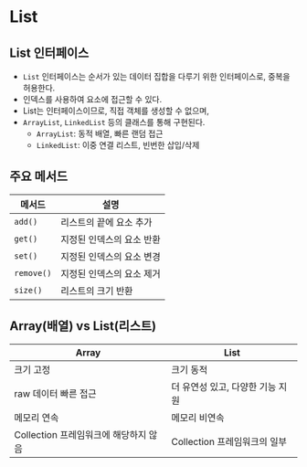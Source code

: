 # List

## List 인터페이스
- `List` 인터페이스는 순서가 있는 데이터 집합을 다루기 위한 인터페이스로, 중복을 허용한다.
- 인덱스를 사용하여 요소에 접근할 수 있다.
- List는 인터페이스이므로, 직접 객체를 생성할 수 없으며,
- `ArrayList`, `LinkedList` 등의 클래스를 통해 구현된다.
    - `ArrayList`: 동적 배열, 빠른 랜덤 접근
    - `LinkedList`: 이중 연결 리스트, 빈번한 삽입/삭제

## 주요 메서드
| 메서드 | 설명 |
|-|-|
|`add()`|리스트의 끝에 요소 추가|
|`get()`|지정된 인덱스의 요소 반환|
|`set()`|지정된 인덱스의 요소 변경|
|`remove()`|지정된 인덱스의 요소 제거|
|`size()`|리스트의 크기 반환|

## Array(배열) vs List(리스트)
|Array|List|
|---|---|
|크기 고정|크기 동적|
|raw 데이터 빠른 접근|더 유연성 있고, 다양한 기능 지원|
|메모리 연속|메모리 비연속|
|Collection 프레임워크에 해당하지 않음|Collection 프레임워크의 일부|